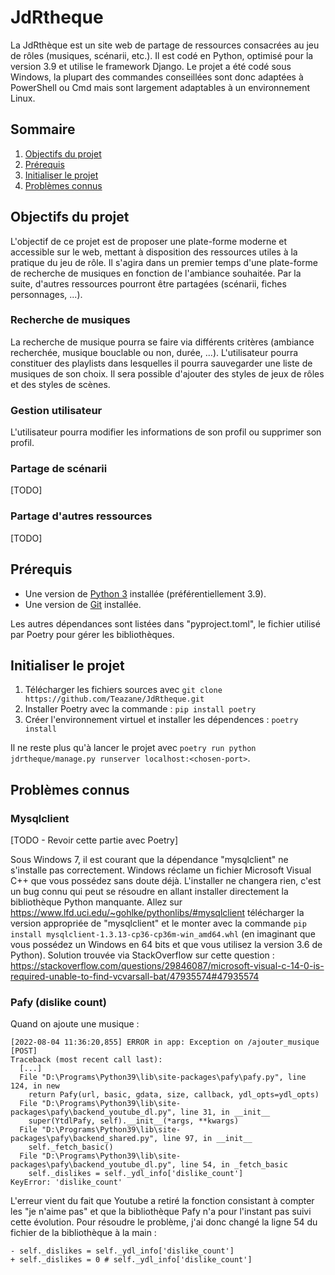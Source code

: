 # JdRtheque
La JdRthèque est un site web de partage de ressources consacrées au jeu de rôles (musiques, scénarii, etc.).
Il est codé en Python, optimisé pour la version 3.9 et utilise le framework Django.
Le projet a été codé sous Windows, la plupart des commandes conseillées sont donc adaptées à PowerShell ou Cmd mais sont largement adaptables à un environnement Linux.

## Sommaire
1. [Objectifs du projet](#objectifs-du-projet)
1. [Prérequis](#prérequis)
1. [Initialiser le projet](#initialiser-le-projet)
1. [Problèmes connus](#problèmes-connus)

## Objectifs du projet
L'objectif de ce projet est de proposer une plate-forme moderne et accessible sur le web, mettant à disposition des ressources utiles à la pratique du jeu de rôle.
Il s'agira dans un premier temps d'une plate-forme de recherche de musiques en fonction de l'ambiance souhaitée.
Par la suite, d'autres ressources pourront être partagées (scénarii, fiches personnages, ...).

### Recherche de musiques
La recherche de musique pourra se faire via différents critères (ambiance recherchée, musique bouclable ou non, durée, ...).
L'utilisateur pourra constituer des playlists dans lesquelles il pourra sauvegarder une liste de musiques de son choix.
Il sera possible d'ajouter des styles de jeux de rôles et des styles de scènes. 

### Gestion utilisateur
L'utilisateur pourra modifier les informations de son profil ou supprimer son profil.

### Partage de scénarii
[TODO]

### Partage d'autres ressources
[TODO]

## Prérequis
- Une version de [Python 3](https://www.python.org/downloads/) installée (préférentiellement 3.9).
- Une version de [Git](https://git-scm.com/downloads) installée.

Les autres dépendances sont listées dans "pyproject.toml", le fichier utilisé par Poetry pour gérer les bibliothèques.

## Initialiser le projet
1. Télécharger les fichiers sources avec `git clone https://github.com/Teazane/JdRtheque.git`
1. Installer Poetry avec la commande : `pip install poetry`
1. Créer l'environnement virtuel et installer les dépendences : `poetry install`

Il ne reste plus qu'à lancer le projet avec `poetry run python jdrtheque/manage.py runserver localhost:<chosen-port>`.

## Problèmes connus

### Mysqlclient
[TODO - Revoir cette partie avec Poetry]

Sous Windows 7, il est courant que la dépendance "mysqlclient" ne s'installe pas correctement. 
Windows réclame un fichier Microsoft Visual C++ que vous possédez sans doute déjà.
L'installer ne changera rien, c'est un bug connu qui peut se résoudre en allant installer directement la bibliothèque Python manquante.
Allez sur https://www.lfd.uci.edu/~gohlke/pythonlibs/#mysqlclient télécharger la version appropriée de "mysqlclient" et le monter avec la commande `pip install mysqlclient‑1.3.13‑cp36‑cp36m‑win_amd64.whl` (en imaginant que vous possédez un Windows en 64 bits et que vous utilisez la version 3.6 de Python).
Solution trouvée via StackOverflow sur cette question : https://stackoverflow.com/questions/29846087/microsoft-visual-c-14-0-is-required-unable-to-find-vcvarsall-bat/47935574#47935574

### Pafy (dislike count)
Quand on ajoute une musique :
```
[2022-08-04 11:36:20,855] ERROR in app: Exception on /ajouter_musique [POST]
Traceback (most recent call last):
  [...]
  File "D:\Programs\Python39\lib\site-packages\pafy\pafy.py", line 124, in new
    return Pafy(url, basic, gdata, size, callback, ydl_opts=ydl_opts)
  File "D:\Programs\Python39\lib\site-packages\pafy\backend_youtube_dl.py", line 31, in __init__
    super(YtdlPafy, self).__init__(*args, **kwargs)
  File "D:\Programs\Python39\lib\site-packages\pafy\backend_shared.py", line 97, in __init__
    self._fetch_basic()
  File "D:\Programs\Python39\lib\site-packages\pafy\backend_youtube_dl.py", line 54, in _fetch_basic
    self._dislikes = self._ydl_info['dislike_count']
KeyError: 'dislike_count'
```
L'erreur vient du fait que Youtube a retiré la fonction consistant à compter les "je n'aime pas" et que la bibliothèque Pafy n'a pour l'instant pas suivi cette évolution.
Pour résoudre le problème, j'ai donc changé la ligne 54 du fichier de la bibliothèque à la main :
```
- self._dislikes = self._ydl_info['dislike_count']
+ self._dislikes = 0 # self._ydl_info['dislike_count']
```
